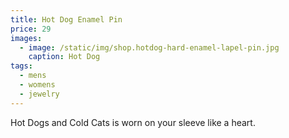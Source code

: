 ```yaml
---
title: Hot Dog Enamel Pin
price: 29
images:
  - image: /static/img/shop.hotdog-hard-enamel-lapel-pin.jpg
    caption: Hot Dog
tags:
  - mens
  - womens
  - jewelry
---
```

Hot Dogs and Cold Cats is worn on your sleeve like a heart.